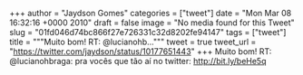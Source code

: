 
+++
author = "Jaydson Gomes"
categories = ["tweet"]
date = "Mon Mar 08 16:32:16 +0000 2010"
draft = false
image = "No media found for this Tweet"
slug = "01fd046d74bc866f27e726331c32d8202fe94147"
tags = ["tweet"]
title = """Muito bom! RT: @lucianohb..."""
tweet = true
tweet_url = "https://twitter.com/jaydson/status/10177651443"
+++
Muito bom! RT: @lucianohbraga: pra vocês que tão aí no twitter: http://bit.ly/beHe5q
